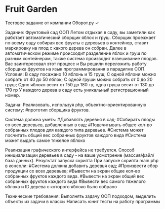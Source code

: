 # Fruit Garden
 Тестовое задание от компании Оборот.ру ✓

Задание: Фруктовый сад ООП
Летом отдыхая в саду, вы заметили как работает автоматический сборщик яблок и груш. Сборщик проезжает по всему саду собирая все фрукты с деревьев в контейнер, ставит маркировку на плод с какого дерева он собран. Далее в автоматическом режиме происходит разделение яблок и груш по разным контейнерам, также система производит взвешивание плодов. Вас заинтересовал этот процесс и Вы решили переложить работу сборщика фруктов на язык программирования в парадигме ООП.
Условия:
 В саду посажано 10 яблонь и 15 груш;
 С одной яблони можно собрать от 40 до 50 яблок;
 С одной груши можно собрать от 0 до 20 груш;
 Одно яблоко весит от 150 до 180 гр, одна груша весит от 130 до 170 гр
 У каждого дерева в саду есть уникальный регистрационный номер.


Задача: Реализовать, используя php, объектно-ориентированную систему: 
#прототип сборщика фруктов. 

Система должна уметь:
#Добавлять деревья в сад; 
#Собирать плоды со всех деревьев, добавленных в сад; 
#Подсчитывать общее кол-во собранных плодов для каждого типа деревьев.
#Система может посчитать общий вес собранных фруктов каждого вида
#Система может выдать самое тяжелое яблоко


Реализация графического интерфейса не требуется. 
Способ инициализации деревьев в саду - на ваше усмотрение (массив/файл/база данных).
Результат запуска скрипта
При запуске скрипта main.php в консоли:
#Система должна добавить деревья сад;
#Произвести сбор продукции со всех деревьев;
#Вывести на экран общее кол-во собранных фруктов каждого вида.
#Вывести на экран общий вес собранных фруктов каждого вида
#Вывести вес самого тяжелого яблока и ID дерева с которого яблоко было собрано


Технические требования:
Выполнять задачу ООП подходом, выделить объекты из задачи в классы
Написать юнит тесты на работу программы